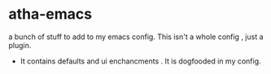 # atha-emacs
a bunch of stuff to add to my emacs config. This isn't a whole config , just a plugin.

- It contains defaults and ui enchancments .
It is dogfooded in my config.
